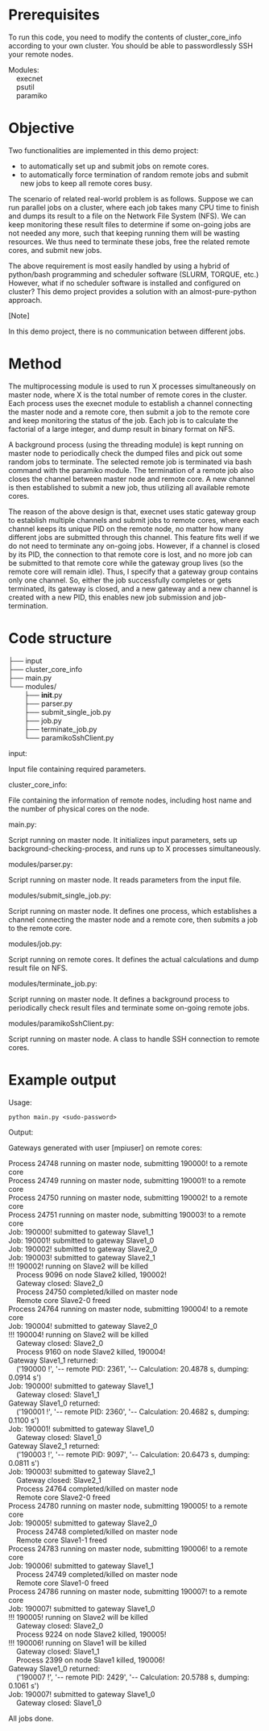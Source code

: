 # Prerequisites

To run this code, you need to modify the contents of cluster_core_info according to your own cluster. You should be able to passwordlessly SSH your remote nodes.

Modules: <br />
&nbsp;&nbsp;&nbsp;&nbsp;execnet <br />
&nbsp;&nbsp;&nbsp;&nbsp;psutil <br />
&nbsp;&nbsp;&nbsp;&nbsp;paramiko <br />

# Objective

Two functionalities are implemented in this demo project: 
  * to automatically set up and submit jobs on remote cores.
  * to automatically force termination of random remote jobs and submit new jobs to keep all remote cores busy.

The scenario of related real-world problem is as follows. Suppose we can run parallel jobs on a cluster, where each job takes many CPU time to finish and dumps its result to a file on the Network File System (NFS). We can keep monitoring these result files to determine if some on-going jobs are not needed any more, such that keeping running them will be wasting resources. We thus need to terminate these jobs, free the related remote cores, and submit new jobs.

The above requirement is most easily handled by using a hybrid of python/bash programming and scheduler software (SLURM, TORQUE, etc.) However, what if no scheduler software is installed and configured on cluster? This demo project provides a solution with an almost-pure-python approach. 

[Note]

In this demo project, there is no communication between different jobs. 


# Method

The multiprocessing module is used to run X processes simultaneously on master node, where X is the total number of remote cores in the cluster. Each process uses the execnet module to establish a channel connecting the master node and a remote core, then submit a job to the remote core and keep monitoring the status of the job. Each job is to calculate the factorial of a large integer, and dump result in binary format on NFS.

A background process (using the threading module) is kept running on master node to periodically check the dumped files and pick out some random jobs to terminate. The selected remote job is terminated via bash command with the paramiko module. The termination of a remote job also closes the channel between master node and remote core. A new channel is then established to submit a new job, thus utilizing all available remote cores.

The reason of the above design is that, execnet uses static gateway group to establish multiple channels and submit jobs to remote cores, where each channel keeps its unique PID on the remote node, no matter how many different jobs are submitted through this channel. This feature fits well if we do not need to terminate any on-going jobs. However, if a channel is closed by its PID, the connection to that remote core is lost, and no more job can be submitted to that remote core while the gateway group lives (so the remote core will remain idle). Thus, I specify that a gateway group contains only one channel. So, either the job successfully completes or gets terminated, its gateway is closed, and a new gateway and a new channel is created with a new PID, this enables new job submission and job-termination.


# Code structure

├── input <br />
├── cluster_core_info <br />
├── main.py <br />
└── modules/ <br />
&nbsp;&nbsp;&nbsp;&nbsp;&nbsp;&nbsp;&nbsp;&nbsp;├── __init__.py <br />
&nbsp;&nbsp;&nbsp;&nbsp;&nbsp;&nbsp;&nbsp;&nbsp;├── parser.py <br />
&nbsp;&nbsp;&nbsp;&nbsp;&nbsp;&nbsp;&nbsp;&nbsp;├── submit_single_job.py <br />
&nbsp;&nbsp;&nbsp;&nbsp;&nbsp;&nbsp;&nbsp;&nbsp;├── job.py <br />
&nbsp;&nbsp;&nbsp;&nbsp;&nbsp;&nbsp;&nbsp;&nbsp;├── terminate_job.py <br />
&nbsp;&nbsp;&nbsp;&nbsp;&nbsp;&nbsp;&nbsp;&nbsp;└── paramikoSshClient.py <br />

input:

Input file containing required parameters.

cluster_core_info:

File containing the information of remote nodes, including host name and the number of physical cores on the node.

main.py:

Script running on master node. It initializes input parameters, sets up background-checking-process, and runs up to X processes simultaneously.

modules/parser.py:

Script running on master node. It reads parameters from the input file.

modules/submit_single_job.py:

Script running on master node. It defines one process, which establishes a channel connecting the master node and a remote core, then submits a job to the remote core.

modules/job.py:

Script running on remote cores. It defines the actual calculations and dump result file on NFS.

modules/terminate_job.py:

Script running on master node. It defines a background process to periodically check result files and terminate some on-going remote jobs.

modules/paramikoSshClient.py:

Script running on master node. A class to handle SSH connection to remote cores.


# Example output

Usage:

    python main.py <sudo-password>

Output:

Gateways generated with user [mpiuser] on remote cores:

Process 24748 running on master node, submitting 190000! to a remote core <br />
Process 24749 running on master node, submitting 190001! to a remote core <br />
Process 24750 running on master node, submitting 190002! to a remote core <br />
Process 24751 running on master node, submitting 190003! to a remote core <br />
Job:  190000!  submitted to gateway Slave1_1 <br />
Job:  190001!  submitted to gateway Slave1_0 <br />
Job:  190002!  submitted to gateway Slave2_0 <br />
Job:  190003!  submitted to gateway Slave2_1 <br />
!!! 190002! running on Slave2 will be killed <br />
&nbsp;&nbsp;&nbsp;&nbsp;Process 9096 on node Slave2 killed, 190002! <br />
&nbsp;&nbsp;&nbsp;&nbsp;Gateway closed: Slave2_0 <br />
&nbsp;&nbsp;&nbsp;&nbsp;Process 24750 completed/killed on master node <br />
&nbsp;&nbsp;&nbsp;&nbsp;Remote core Slave2-0 freed <br />
Process 24764 running on master node, submitting 190004! to a remote core <br />
Job:  190004!  submitted to gateway Slave2_0 <br />
!!! 190004! running on Slave2 will be killed <br />
&nbsp;&nbsp;&nbsp;&nbsp;Gateway closed: Slave2_0 <br />
&nbsp;&nbsp;&nbsp;&nbsp;Process 9160 on node Slave2 killed, 190004! <br />
Gateway Slave1_1 returned: <br />
&nbsp;&nbsp;&nbsp;&nbsp;('190000 !', '-- remote PID: 2361', '-- Calculation: 20.4878 s, dumping: 0.0914 s') <br />
Job:  190000!  submitted to gateway Slave1_1 <br />
&nbsp;&nbsp;&nbsp;&nbsp;Gateway closed: Slave1_1 <br />
Gateway Slave1_0 returned: <br />
&nbsp;&nbsp;&nbsp;&nbsp;('190001 !', '-- remote PID: 2360', '-- Calculation: 20.4682 s, dumping: 0.1100 s') <br />
Job:  190001!  submitted to gateway Slave1_0 <br />
&nbsp;&nbsp;&nbsp;&nbsp;Gateway closed: Slave1_0 <br />
Gateway Slave2_1 returned: <br />
&nbsp;&nbsp;&nbsp;&nbsp;('190003 !', '-- remote PID: 9097', '-- Calculation: 20.6473 s, dumping: 0.0811 s') <br />
Job:  190003!  submitted to gateway Slave2_1 <br />
&nbsp;&nbsp;&nbsp;&nbsp;Gateway closed: Slave2_1 <br />
&nbsp;&nbsp;&nbsp;&nbsp;Process 24764 completed/killed on master node <br />
&nbsp;&nbsp;&nbsp;&nbsp;Remote core Slave2-0 freed <br />
Process 24780 running on master node, submitting 190005! to a remote core <br />
Job:  190005!  submitted to gateway Slave2_0 <br />
&nbsp;&nbsp;&nbsp;&nbsp;Process 24748 completed/killed on master node <br />
&nbsp;&nbsp;&nbsp;&nbsp;Remote core Slave1-1 freed <br />
Process 24783 running on master node, submitting 190006! to a remote core <br />
Job:  190006!  submitted to gateway Slave1_1 <br />
&nbsp;&nbsp;&nbsp;&nbsp;Process 24749 completed/killed on master node <br />
&nbsp;&nbsp;&nbsp;&nbsp;Remote core Slave1-0 freed <br />
Process 24786 running on master node, submitting 190007! to a remote core <br />
Job:  190007!  submitted to gateway Slave1_0 <br />
!!! 190005! running on Slave2 will be killed <br />
&nbsp;&nbsp;&nbsp;&nbsp;Gateway closed: Slave2_0 <br />
&nbsp;&nbsp;&nbsp;&nbsp;Process 9224 on node Slave2 killed, 190005! <br />
!!! 190006! running on Slave1 will be killed <br />
&nbsp;&nbsp;&nbsp;&nbsp;Gateway closed: Slave1_1 <br />
&nbsp;&nbsp;&nbsp;&nbsp;Process 2399 on node Slave1 killed, 190006! <br />
Gateway Slave1_0 returned: <br />
&nbsp;&nbsp;&nbsp;&nbsp;('190007 !', '-- remote PID: 2429', '-- Calculation: 20.5788 s, dumping: 0.1061 s') <br />
Job:  190007!  submitted to gateway Slave1_0 <br />
&nbsp;&nbsp;&nbsp;&nbsp;Gateway closed: Slave1_0

All jobs done.
